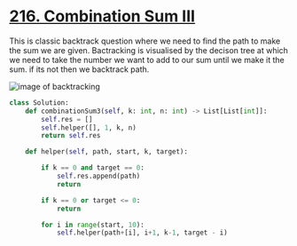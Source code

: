 # [216. Combination Sum III](https://leetcode.com/problems/combination-sum-iii/)

This is classic backtrack question where we need to find the path to make the sum we are given. Bactracking is visualised by the decison tree at which we need to take the number we want to add to our sum until we make it the sum. if its not then we backtrack path.

![image of backtracking](https://imgur.com/a/sKCkBvH)

```py
class Solution:
    def combinationSum3(self, k: int, n: int) -> List[List[int]]:
        self.res = []
        self.helper([], 1, k, n)
        return self.res

    def helper(self, path, start, k, target):

        if k == 0 and target == 0:
            self.res.append(path)
            return

        if k == 0 or target <= 0:
            return

        for i in range(start, 10):
            self.helper(path+[i], i+1, k-1, target - i)

```